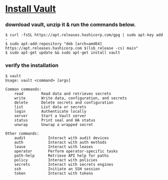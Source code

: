 # [Install Vault](https://learn.hashicorp.com/tutorials/vault/getting-started-install?in=vault/getting-started)

### download vault, unzip it & run the commands below.

```Shell
$ curl -fsSL https://apt.releases.hashicorp.com/gpg | sudo apt-key add -
$ sudo apt-add-repository "deb [arch=amd64] https://apt.releases.hashicorp.com $(lsb_release -cs) main"
$ sudo apt-get update && sudo apt-get install vault
```

### verify the installation

```Shell
$ vault
Usage: vault <command> [args]

Common commands:
    read        Read data and retrieves secrets
    write       Write data, configuration, and secrets
    delete      Delete secrets and configuration
    list        List data or secrets
    login       Authenticate locally
    server      Start a Vault server
    status      Print seal and HA status
    unwrap      Unwrap a wrapped secret

Other commands:
    audit          Interact with audit devices
    auth           Interact with auth methods
    lease          Interact with leases
    operator       Perform operator-specific tasks
    path-help      Retrieve API help for paths
    policy         Interact with policies
    secrets        Interact with secrets engines
    ssh            Initiate an SSH session
    token          Interact with tokens
```
